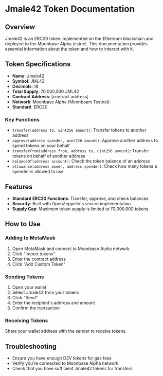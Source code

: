 # Jmale42 Token Documentation

## Overview

Jmale42 is an ERC20 token implemented on the Ethereum blockchain and deployed to the Moonbase Alpha testnet. This documentation provides essential information about the token and how to interact with it.

## Token Specifications

- **Name**: Jmale42
- **Symbol**: JML42
- **Decimals**: 18
- **Total Supply**: 70,000,000 JML42
- **Contract Address**: [contract address]
- **Network**: Moonbase Alpha (Moonbeam Testnet)
- **Standard**: ERC20

### Key Functions

- `transfer(address to, uint256 amount)`: Transfer tokens to another address
- `approve(address spender, uint256 amount)`: Approve another address to spend tokens on your behalf
- `transferFrom(address from, address to, uint256 amount)`: Transfer tokens on behalf of another address
- `balanceOf(address account)`: Check the token balance of an address
- `allowance(address owner, address spender)`: Check how many tokens a spender is allowed to use
## Features

- **Standard ERC20 Functions**: Transfer, approve, and check balances
- **Security**: Built with OpenZeppelin's secure implementation
- **Supply Cap**: Maximum token supply is limited to 70,000,000 tokens

## How to Use

### Adding to MetaMask

1. Open MetaMask and connect to Moonbase Alpha network
2. Click "Import tokens" 
3. Enter the contract address
4. Click "Add Custom Token"

### Sending Tokens

1. Open your wallet
2. Select Jmale42 from your tokens
3. Click "Send"
4. Enter the recipient's address and amount
5. Confirm the transaction

### Receiving Tokens

Share your wallet address with the sender to receive tokens.

## Troubleshooting

- Ensure you have enough DEV tokens for gas fees
- Verify you're connected to Moonbase Alpha network
- Check that you have sufficient Jmale42 tokens for transfers
